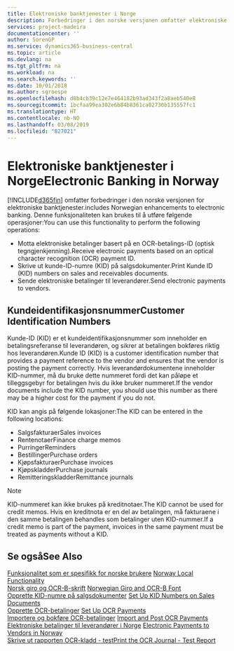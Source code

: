 ```yaml
---
title: Elektroniske banktjenester i Norge
description: Forbedringer i den norske versjonen omfatter elektroniske banktjenester.
services: project-madeira
documentationcenter: ''
author: SorenGP
ms.service: dynamics365-business-central
ms.topic: article
ms.devlang: na
ms.tgt_pltfrm: na
ms.workload: na
ms.search.keywords: ''
ms.date: 10/01/2018
ms.author: sgroespe
ms.openlocfilehash: d8b4cb39c12e7e464182b93ad343f2a8aeb540e8
ms.sourcegitcommit: 1bcfaa99ea302e6b84b8361ca02730b135557fc1
ms.translationtype: HT
ms.contentlocale: nb-NO
ms.lasthandoff: 03/08/2019
ms.locfileid: "827021"
---
```

# <a name="electronic-banking-in-norway"></a><span data-ttu-id="c6209-103">Elektroniske banktjenester i Norge</span><span class="sxs-lookup"><span data-stu-id="c6209-103">Electronic Banking in Norway</span></span>
[!INCLUDE[d365fin](../../includes/d365fin_md.md)] <span data-ttu-id="c6209-104">omfatter forbedringer i den norske versjonen for elektroniske banktjenester.</span><span class="sxs-lookup"><span data-stu-id="c6209-104">includes Norwegian enhancements to electronic banking.</span></span> <span data-ttu-id="c6209-105">Denne funksjonaliteten kan brukes til å utføre følgende operasjoner:</span><span class="sxs-lookup"><span data-stu-id="c6209-105">You can use this functionality to perform the following operations:</span></span>  

- <span data-ttu-id="c6209-106">Motta elektroniske betalinger basert på en OCR-betalings-ID (optisk tegngjenkjenning).</span><span class="sxs-lookup"><span data-stu-id="c6209-106">Receive electronic payments based on an optical character recognition (OCR) payment ID.</span></span>  
- <span data-ttu-id="c6209-107">Skrive ut kunde-ID-numre (KID) på salgsdokumenter.</span><span class="sxs-lookup"><span data-stu-id="c6209-107">Print Kunde ID (KID) numbers on sales and receivables documents.</span></span>  
- <span data-ttu-id="c6209-108">Sende elektroniske betalinger til leverandører.</span><span class="sxs-lookup"><span data-stu-id="c6209-108">Send electronic payments to vendors.</span></span>  

## <a name="customer-identification-numbers"></a><span data-ttu-id="c6209-109">Kundeidentifikasjonsnummer</span><span class="sxs-lookup"><span data-stu-id="c6209-109">Customer Identification Numbers</span></span>  
 <span data-ttu-id="c6209-110">Kunde-ID (KID) er et kundeidentifikasjonsnummer som inneholder en betalingsreferanse til leverandøren, og sikrer at betalingen bokføres riktig hos leverandøren.</span><span class="sxs-lookup"><span data-stu-id="c6209-110">Kunde ID (KID) is a customer identification number that provides a payment reference to the vendor and ensures that the vendor is posting the payment correctly.</span></span> <span data-ttu-id="c6209-111">Hvis leverandørdokumentene inneholder KID-nummer, må du bruke dette nummeret fordi det kan påløpe et tilleggsgebyr for betalingen hvis du ikke bruker nummeret.</span><span class="sxs-lookup"><span data-stu-id="c6209-111">If the vendor documents include the KID number, you should use this number as there may be a higher cost for the payment if you do not.</span></span>  

 <span data-ttu-id="c6209-112">KID kan angis på følgende lokasjoner:</span><span class="sxs-lookup"><span data-stu-id="c6209-112">The KID can be entered in the following locations:</span></span>  

- <span data-ttu-id="c6209-113">Salgsfakturaer</span><span class="sxs-lookup"><span data-stu-id="c6209-113">Sales invoices</span></span>  
- <span data-ttu-id="c6209-114">Rentenotaer</span><span class="sxs-lookup"><span data-stu-id="c6209-114">Finance charge memos</span></span>  
- <span data-ttu-id="c6209-115">Purringer</span><span class="sxs-lookup"><span data-stu-id="c6209-115">Reminders</span></span>  
- <span data-ttu-id="c6209-116">Bestillinger</span><span class="sxs-lookup"><span data-stu-id="c6209-116">Purchase orders</span></span>  
- <span data-ttu-id="c6209-117">Kjøpsfakturaer</span><span class="sxs-lookup"><span data-stu-id="c6209-117">Purchase invoices</span></span>  
- <span data-ttu-id="c6209-118">Kjøpskladder</span><span class="sxs-lookup"><span data-stu-id="c6209-118">Purchase journals</span></span>  
- <span data-ttu-id="c6209-119">Remitteringskladder</span><span class="sxs-lookup"><span data-stu-id="c6209-119">Remittance journals</span></span>  

> [!NOTE]  
>  <span data-ttu-id="c6209-120">KID-nummeret kan ikke brukes på kreditnotaer.</span><span class="sxs-lookup"><span data-stu-id="c6209-120">The KID cannot be used for credit memos.</span></span> <span data-ttu-id="c6209-121">Hvis en kreditnota er en del av betalingen, må fakturaene i den samme betalingen behandles som betalinger uten KID-nummer.</span><span class="sxs-lookup"><span data-stu-id="c6209-121">If a credit memo is part of the payment, invoices in the same payment must be treated as payments without a KID.</span></span>  

## <a name="see-also"></a><span data-ttu-id="c6209-122">Se også</span><span class="sxs-lookup"><span data-stu-id="c6209-122">See Also</span></span>  
 <span data-ttu-id="c6209-123">[Funksjonalitet som er spesifikk for norske brukere](norway-local-functionality.md) </span><span class="sxs-lookup"><span data-stu-id="c6209-123">[Norway Local Functionality](norway-local-functionality.md) </span></span>  
 <span data-ttu-id="c6209-124">[Norsk giro og OCR-B-skrift](norwegian-giro-and-ocr-b-font.md) </span><span class="sxs-lookup"><span data-stu-id="c6209-124">[Norwegian Giro and OCR-B Font](norwegian-giro-and-ocr-b-font.md) </span></span>  
 <span data-ttu-id="c6209-125">[Opprette KID-numre på salgsdokumenter](how-to-set-up-kid-numbers-on-sales-documents.md) </span><span class="sxs-lookup"><span data-stu-id="c6209-125">[Set Up KID Numbers on Sales Documents](how-to-set-up-kid-numbers-on-sales-documents.md) </span></span>  
 <span data-ttu-id="c6209-126">[Opprette OCR-betalinger](how-to-set-up-ocr-payments.md) </span><span class="sxs-lookup"><span data-stu-id="c6209-126">[Set Up OCR Payments](how-to-set-up-ocr-payments.md) </span></span>  
 <span data-ttu-id="c6209-127">[Importere og bokføre OCR-betalinger](how-to-import-and-post-ocr-payments.md) </span><span class="sxs-lookup"><span data-stu-id="c6209-127">[Import and Post OCR Payments](how-to-import-and-post-ocr-payments.md) </span></span>  
 <span data-ttu-id="c6209-128">[Elektroniske betalinger til leverandører i Norge](electronic-payments-to-vendors-in-norway.md) </span><span class="sxs-lookup"><span data-stu-id="c6209-128">[Electronic Payments to Vendors in Norway](electronic-payments-to-vendors-in-norway.md) </span></span>  
 [<span data-ttu-id="c6209-129">Skrive ut rapporten OCR-kladd - test</span><span class="sxs-lookup"><span data-stu-id="c6209-129">Print the OCR Journal - Test Report</span></span>](how-to-print-the-ocr-journal-test-report.md)
